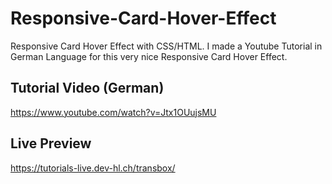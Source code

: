 # Responsive-Card-Hover-Effect
Responsive Card Hover Effect with CSS/HTML. I made a Youtube Tutorial in German Language for this very nice Responsive Card Hover Effect.

## Tutorial Video (German)
https://www.youtube.com/watch?v=Jtx1OUujsMU

## Live Preview
https://tutorials-live.dev-hl.ch/transbox/

